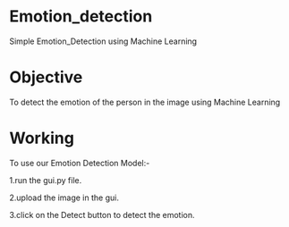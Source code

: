 # Emotion_detection
Simple Emotion_Detection using Machine Learning
# Objective
To detect the emotion of the person in the image using Machine Learning
# Working
To use our Emotion Detection Model:-

1.run the gui.py file.

2.upload the image in the gui.

3.click on the Detect button to detect the emotion.
